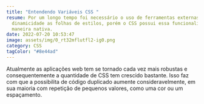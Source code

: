 ```yaml
---
title: "Entendendo Variáveis CSS "
resume: Por um longo tempo foi necessário o uso de ferramentas externas para dar
  dinamicidade as folhas de estilos, porém o CSS possui essa funcionalidade de
  maneira nativa.
date: 2022-07-20 10:53:47
image: assets/img/0_rt32mflutfl2-ig0.png
category: CSS
tagColor: "#8e44ad"
---
```

Atualmente as aplicações web tem se tornado cada vez mais robustas e consequentemente a quantidade de CSS tem crescido bastante. Isso faz com que a possibilita de código duplicado aumente consideravelmente, em sua maioria com repetição de pequenos valores, como uma cor ou um espaçamento.
